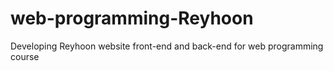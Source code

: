 # web-programming-Reyhoon
Developing Reyhoon website front-end and back-end for web programming course
